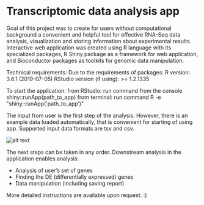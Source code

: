 # Transcriptomic data analysis app

Goal of this project was to create for users without computational background a convenient and helpful tool for effective RNA-Seq data analysis, 
visualization and storing information about experimental results. Interactive web application was created using R language with its specialized packages, 
R Shiny package as a framework for web application, and Bioconductor packages as toolkits for genomic data manipulation.

Technical requirements:
Due to the requirements of packages:
R version: 3.6.1 (2019-07-05)
RStudio version (if using): >= 1.2.1335

To start the application:
  from RStudio: run command from the console
    shiny::runApp(path_to_app)
  from terminal: run command 
    R -e "shiny::runApp('path_to_app’)"


The input from user is the first step of the analysis. 
However, there is an example data loaded automatically, that is convenient for starting of using app. Supported input data formats are tsv and csv.

![alt text](https://github.com/AnitaUrb/Licentiate/blob/master/browse.jpg?raw=true "Optional Title")

The next steps can be taken in any order.
Downstream analysis in the application enables analysis:
- Analysis of user’s set of genes
- Finding the DE (differentially expressed) genes
- Data manipulation (including saving report)

More detailed instructions are available upon request. :)
